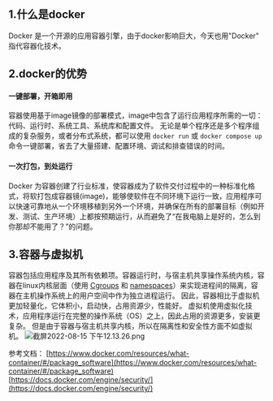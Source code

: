 ## 1.什么是docker

Docker 是一个开源的应用容器引擎，由于docker影响巨大，今天也用"Docker" 指代容器化技术。

## 2.docker的优势

#### 一键部署，开箱即用

容器使用基于image镜像的部署模式，image中包含了运行应用程序所需的一切：代码、运行时、系统工具、系统库和配置文件。
无论是单个程序还是多个程序组成的复杂服务，或者分布式系统，都可以使用 `docker run` 或 `docker compose up`命令一键部署，省去了大量搭建、配置环境、调试和排查错误的时间。

#### 一次打包，到处运行

Docker 为容器创建了行业标准，使容器成为了软件交付过程中的一种标准化格式，将软打包成容器镜(image)，能够使软件在不同环境下运行一致，应用程序可以快速可靠地从一个环境移植到另外一个环境，并确保在所有的部署目标（例如开发、测试、生产环境）上都按预期运行，从而避免了“在我电脑上是好的，怎么到你那却不能用了？”的问题。

## 3.容器与虚拟机

容器包括应用程序及其所有依赖项。容器运行时，与宿主机共享操作系统内核，容器在linux内核层面（使用 [Cgroups](https://access.redhat.com/documentation/en-US/Red_Hat_Enterprise_Linux/6/html/Resource_Management_Guide/ch01.html) 和 [namespaces](https://lwn.net/Articles/528078/)）来实现进程间的隔离，容器在主机操作系统上的用户空间中作为独立进程运行。
因此，容器相比于虚拟机更加轻量化，它体积小，启动快，占用资源少，性能好。
虚拟机使用虚拟化技术，应用程序运行在完整的操作系统（OS）之上，因此占用的资源更多，安装更复杂。
但是由于容器与宿主机共享内核，所以在隔离性和安全性方面不如虚拟机。
![截屏2022-08-15 下午12.13.26.png](https://cdn.nlark.com/yuque/0/2022/png/28915315/1660536847283-9dc57de3-6ff6-4c2c-ace6-6d151e93c73a.png#clientId=ua1affb17-4aa2-4&crop=0&crop=0&crop=1&crop=1&from=ui&id=fS3E6&margin=%5Bobject%20Object%5D&name=%E6%88%AA%E5%B1%8F2022-08-15%20%E4%B8%8B%E5%8D%8812.13.26.png&originHeight=1384&originWidth=2320&originalType=binary&ratio=1&rotation=0&showTitle=false&size=848313&status=done&style=none&taskId=u2ebba7a6-fd33-4851-9514-18aca9d047c&title=)

参考文档：
[https://www.docker.com/resources/what-container/#/package_software](https://www.docker.com/resources/what-container/#/package_software)<br/>
[https://docs.docker.com/engine/security/](https://docs.docker.com/engine/security/)

